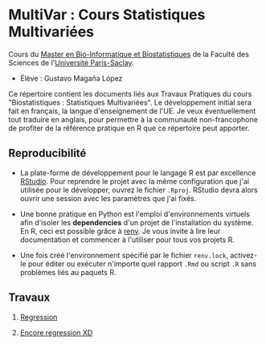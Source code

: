 # MultiVar : Cours Statistiques Multivariées

Cours du [Master en Bio-Informatique et Biostatistiques](https://www.universite-paris-saclay.fr/formation/master/bio-informatique)
de la Faculté des 
Sciences de l'[Université Paris-Saclay](https://www.universite-paris-saclay.fr/). 

* Élève : Gustavo Magaña López

Ce répertoire contient les documents liés aux Travaux Pratiques du 
cours "Biostatistiques : Statistiques Multivariées". 
Le développement initial sera fait en français, la langue d'enseignement 
de l'UE. Je veux éventuellement tout traduire en anglais, pour permettre 
à la communauté non-francophone de profiter de la référence
pratique en R que ce répertoire peut apporter.

## Reproducibilité

* La plate-forme de développement pour le langage R est par excellence [RStudio](https://rstudio.com/).
  Pour reprendre le projet avec la même configuration que j'ai utilisée pour 
  le développer, ouvrez le fichier `.Rproj`. RStudio devra alors ouvrir une session 
  avec les paramètres que j'ai fixés.

* Une bonne pratique en Python est l'emploi d'environnements virtuels afin
  d'isoler les __dependencies__ d'un projet de l'installation du système. 
  En R, ceci est possible grâce à [renv](https://rstudio.github.io/renv/).
  Je vous invite à lire leur documentation et commencer à l'utiliser pour 
  tous vos projets R. 

* Une fois créé l'environnement spécifié par le fichier `renv.lock`, activez-le
  pour éditer ou exécuter n'importe quel rapport `.Rmd` ou script `.R` sans 
  problèmes liés au paquets R.

## Travaux

1. [Regression ](build/TP1.html)

2. [Encore regression XD](build/TP2)
   
   
